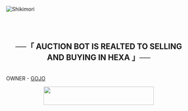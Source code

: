![Shikimori](https://telegra.ph/file/ba2907d2685f82e9b8f98.png)

<br>
<br>
<h2 align="center">
    ──「 AUCTION BOT IS REALTED TO SELLING AND BUYING IN HEXA 」──
</h2>
<br>
</h3>
OWNER - <a href = "https://t.me/gojoxsatrou">GOJO
<br>

<p align="center"><a href="https://heroku.com/deploy?template=https://github.com/CUSTOMFAIL/auction-test"> <img src="https://img.shields.io/badge/Deploy%20To%20Heroku-black?style=for-the-badge&logo=heroku" width="300" height="50"/></a></p>
